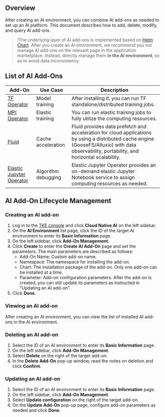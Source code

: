 ## Overview 

After creating an AI environment, you can combine AI add-ons as needed to set up an AI platform. This document describes how to add, delete, modify, and query AI add-ons.
>!The underlying layer of AI add-ons is implemented based on [Helm Chart](https://helm.sh). After you create an AI environment, we recommend you not manage AI add-ons on the relevant page in the application marketplace. Instead, directly manage them **in the AI environment**, so as to avoid data inconsistency.
>
## List of AI Add-Ons

| Add-On | Use Case | Description |
|---------|---------|---------|
| [TF Operator](https://intl.cloud.tencent.com/document/product/457/49365) | Model training | After installing it, you can run TF standalone/distributed training jobs. |
| [MPI Operator](https://intl.cloud.tencent.com/document/product/457/49366) | Elastic training | You can run elastic training jobs to fully utilize the computing resources.  |
| [Fluid](https://intl.cloud.tencent.com/document/product/457/47667) | Cache acceleration | Fluid provides data prefetch and acceleration for cloud applications by using a distributed cache engine (GooseFS/Alluxio) with data observability, portability, and horizontal scalability.  |
| [Elastic Jupyter Operator](https://intl.cloud.tencent.com/document/product/457/49367) | Algorithm debugging | Elastic Jupyter Operator provides an on-demand elastic Jupyter Notebook service to assign computing resources as needed.  |

## AI Add-On Lifecycle Management
### Creating an AI add-on
1. Log in to the [TKE console](https://console.cloud.tencent.com/tke2) and click **Cloud Native AI** on the left sidebar.
2. On the **AI Environment** list page, click the ID of the target AI environment to enter its **Basic Information** page.
3. On the left sidebar, click **Add-On Management**.
4. Click **Create** to enter the **Create AI Add-On** page and set the parameters.
	The main parameters are described as follows:
	- Add-On Name: Custom add-on name.
	- Namespace: The namespace for installing the add-on.
	- Chart: The installation package of the add-on. Only one add-on can be installed at a time.
	- Parameter: Add-on configuration parameters. After the add-on is created, you can still update its parameters as instructed in "Updating an AI add-on".
5. Click **Done**.

### Viewing an AI add-on

After creating an AI environment, you can view the list of installed AI add-ons in the AI environment.


### Deleting an AI add-on

1. Select the ID of an AI environment to enter its **Basic Information** page.
2. On the left sidebar, click **Add-On Management**.
3. Select **Delete** on the right of the target add-on.
4. In the **Delete Add-On** pop-up window, read the notes on deletion and click **Confirm**.


### Updating an AI add-on

1. Select the ID of an AI environment to enter its **Basic Information** page.
2. On the left sidebar, click **Add-On Management**.
3. Select **Update configuration** on the right of the target add-on.
4. On the **Update Add-On** pop-up page, configure add-on parameters as needed and click **Done**.











